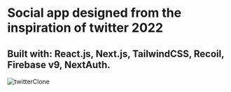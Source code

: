 # Social app designed from the inspiration of twitter 2022

## Built with: React.js, Next.js, TailwindCSS, Recoil, Firebase v9, NextAuth.

![twitterClone](https://user-images.githubusercontent.com/51530302/168310379-31b433ba-37ae-47b8-84d2-2c970a77c16d.png)

